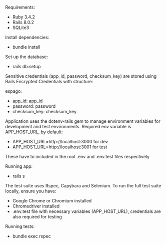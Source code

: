 Requirements: 

- Ruby 3.4.2
- Rails 8.0.2
- SQLite3


Install dependencies:

- bundle install

Set up the database:

- rails db:setup

Sensitive credentials (app_id, password, checksum_key) are stored using Rails Encrypted Credentials with structure:

espago:
-  app_id: app_id
-  password: password
-  checksum_key: checksum_key

Application uses the dotenv-rails gem to manage environment variables for development and test environments. Required env variable is APP_HOST_URL, by default:

- APP_HOST_URL=http://localhost:3000 for dev
- APP_HOST_URL=http://localhost:3001 for test

These have to included in the root .env and .env.test files respectively

Running app:

- rails s

The test suite uses Rspec, Capybara and Selenium. To run the full test suite locally, ensure you have:

- Google Chrome or Chromium installed
- Chromedriver installed
- .env.test file with necessary variables (APP_HOST_URL), credentials are also required for testing

Running tests: 

- bundle exec rspec
